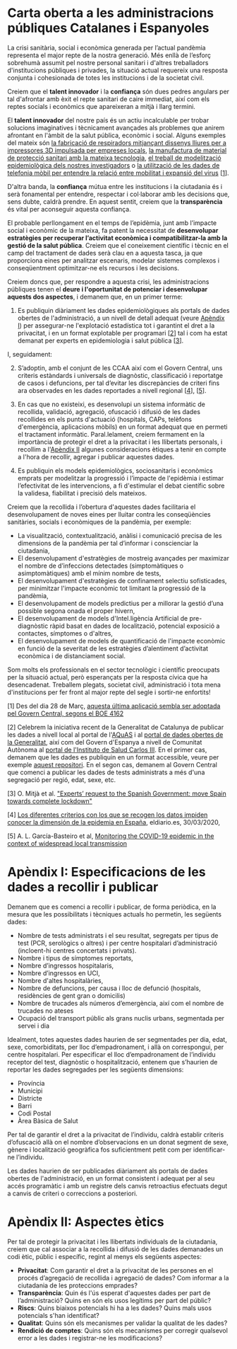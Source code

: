 # Carta oberta a les administracions públiques Catalanes i Espanyoles

La crisi sanitària, social i econòmica generada per l’actual pandèmia representa el major repte de la nostra generació. Més enllà de l’esforç sobrehumà assumit pel nostre personal sanitari i d'altres treballadors d'institucions públiques i privades, la situació actual requereix una resposta conjunta i cohesionada de totes les institucions i de la societat civil.

Creiem que el **talent innovador** i la **confiança** són dues pedres angulars per tal d'afrontar amb èxit el repte sanitari de caire immediat, així com els reptes socials i econòmics que apareixeran a mitjà i llarg termini.

El **talent innovador** del nostre país és un actiu incalculable per trobar solucions imaginatives i tècnicament avançades als problemes que anirem afrontant en l'àmbit de la salut pública, econòmic i social. Alguns exemples del mateix són [la fabricació de respiradors mitjançant dissenys lliures per a impressores 3D impulsada per empreses locals](https://www.ara.cat/economia/coronavirus-covid-19-respirador-impressio-3d_0_2421357959.html), [la manufactura de material de protecció sanitari amb la mateixa tecnologia](https://www.lavanguardia.com/cribeo/estilo-de-vida/20200324/4882165145/decenas-voluntarios-impresoras-3d-estan-creando-protectores-ayudar-sanitarios-asturias-coronavirus.html), [el treball de modelització epidemiològica dels nostres investigadors](http://diaridigital.urv.cat/un-model-matematic-prediu-el-risc-de-nous-contagis-per-coronavirus-a-espanya/) o [la utilització de les dades de telefonia mòbil per entendre la relació entre mobilitat i expansió del virus](https://fundacionconexus.es/la-generalitat-usara-big-data-para-conceder-la-incidencia-del-coronavirus-y-minimizar-sus-efectos/) \[[1](#nota_1)\].

D'altra banda, la **confiança** mútua entre les institucions i la ciutadania és i serà fonamental per entendre, respectar i col·laborar amb les decisions que, sens dubte, caldrà prendre. En aquest sentit, creiem que la **transparència** és vital per aconseguir aquesta confiança.  

El probable perllongament en el temps de l’epidèmia, junt amb l’impacte social i econòmic de la mateixa, fa patent la necessitat de **desenvolupar estratègies per recuperar l’activitat econòmica i compatibilitzar-la amb la gestió de la salut pública**. Creiem que el coneixement científic i tècnic en el camp del tractament de dades serà clau en a aquesta tasca, ja que proporciona eines per analitzar escenaris, modelar sistemes complexos i conseqüentment optimitzar-ne els recursos i les decisions. 

Creiem doncs que, per respondre a aquesta crisi, les administracions públiques tenen el **deure i l'oportunitat de potenciar i desenvolupar aquests dos aspectes**, i demanem que, en un primer terme:

1. Es publiquin diàriament les dades epidemiològiques als portals de dades obertes de l'administració, a un nivell de detall adequat (veure [Apèndix I](#apendix_1)) per assegurar-ne l'explotació estadística tot i garantint el dret a la privacitat, i en un format explotable per programari \[[2](#nota_2)\] tal i com ha estat demanat per experts en epidemiologia i salut pública \[[3](#nota_3)\].

I, seguidament:

2. S’adoptin, amb el conjunt de les CCAA així com el Govern Central, uns criteris estàndards i universals de diagnòstic, classificació i reportatge de casos i defuncions, per tal d’evitar les discrepàncies de criteri fins ara observades en les dades reportades a nivell regional \[[4](#nota_4)\], \[[5](#nota_5)\].

3. En cas que no existeixi, es desenvolupi un sistema informàtic de recollida, validació, agregació, ofuscació i difusió de les dades recollides en els punts d'actuació (hospitals, CAPs, telèfons d'emergència, aplicacions mòbils) en un format adequat que en permeti el tractament informàtic. Paral.lelament, creiem fermament en la importància de protegir el dret a la privacitat i les llibertats personals, i recollim a l'[Apèndix II](#apendix_2) algunes consideracions ètiques a tenir en compte a l'hora de recollir, agregar i publicar aquestes dades.

4. Es publiquin els models epidemiològics, sociosanitaris i econòmics emprats per modelitzar la progressió i l’impacte de l'epidèmia i estimar l’efectivitat de les intervencions, a fi d'estimular el debat científic sobre la validesa, fiabilitat i precisió dels mateixos.

Creiem que la recollida i l’obertura d'aquestes dades facilitaria el desenvolupament de noves eines per lluitar contra les conseqüències sanitàries, socials i econòmiques de la pandèmia, per exemple:

* La visualització, contextualització, anàlisi i comunicació precisa de les dimensions de la pandèmia per tal d’informar i conscienciar la ciutadania, 
* El desenvolupament d'estratègies de mostreig avançades per maximizar el nombre de d’infeccions detectades (simptomàtiques o asimptomàtiques) amb el mínim nombre de tests,
* El desenvolupament d'estratègies de confinament selectiu sofisticades, per minimitzar l'impacte econòmic tot limitant la progressió de la pandèmia,
* El desenvolupament de models predictius per a millorar la gestió d’una possible segona onada el proper hivern,
* El desenvolupament de models d'Intel.ligència Artificial de pre-diagnòstic ràpid basat en dades de localització, potencial exposició a contactes, símptomes o d'altres,
* El desenvolupament de models de quantificació de l'impacte econòmic en funció de la severitat de les estratègies d’alentiment d’activitat econòmica i de distanciament social.

Som molts els professionals en el sector tecnològic i científic preocupats per la situació actual, però esperançats per la resposta cívica que ha desencadenat. Treballem plegats, societat civil, administració i tota mena d'institucions per fer front al major repte del segle i sortir-ne enfortits!


\[1\]<a name="nota_1"></a> Des del dia 28 de Març, [aquesta última aplicació sembla ser adoptada pel Govern Central, segons el BOE 4162](https://www.boe.es/buscar/doc.php?id=BOE-A-2020-4162)

\[2\]<a name="nota_2"></a> Celebrem la iniciativa recent de la Generalitat de Catalunya de publicar les dades a nivell local al portal de l'[AQuAS](http://aquas.gencat.cat/ca/actualitat/ultimes-dades-coronavirus) i al [portal de dades obertes de la Generalitat](https://analisi.transparenciacatalunya.cat/ca/browse?q=covid-19&sortBy=relevance), així com del Govern d'Espanya a nivell de Comunitat Autònoma al [portal de l'Instituto de Salud Carlos III](https://covid19.isciii.es/). En el primer cas, demanem que les dades es publiquin en un format accessible, veure per exemple [aquest repositori](https://github.com/ibesora/covid-19-scrapper). En el segon cas, demanem al Govern Central que comenci a publicar les dades de tests administrats a més d'una segregació per regió, edat, sexe, etc.

\[3\]<a name="nota_3"></a> O. Mitjà et al. ["Experts’ request to the Spanish Government: move Spain towards complete lockdown"](https://www.thelancet.com/journals/lancet/article/PIIS0140-6736(20)30753-4/fulltext)

\[4\]<a name="nota_4"></a> [Los diferentes criterios con los que se recogen los datos impiden conocer la dimensión de la epidemia en España](https://www.eldiario.es/sociedad/coronavirus-epidemia-datos_0_1011399968.html), eldiario.es, 30/03/2020, 

\[5\]<a name="nota_5"></a> A. L. García-Basteiro et al, [Monitoring the COVID-19 epidemic in the context of widespread local transmission](https://www.thelancet.com/journals/lanres/article/PIIS2213-2600(20)30162-4/fulltext)


# Apèndix I: Especificacions de les dades a recollir i publicar <a name="apendix_1"></a>

Demanem que es comenci a recollir i publicar, de forma periòdica, en la mesura que les possibilitats i tècniques actuals ho permetin, les següents dades:

* Nombre de tests administrats i el seu resultat, segregats per tipus de test (PCR, serològics o altres) i per centre hospitalari d’administració (incloent-hi centres concertats i privats).
* Nombre i tipus de símptomes reportats,
* Nombre d’ingressos hospitalaris, 
* Nombre d’ingressos en UCI, 
* Nombre d'altes hospitalàries, 
* Nombre de defuncions, per causa i lloc de defunció (hospitals, residències de gent gran o domicilis)
* Nombre de trucades als números d’emergència, així com el nombre de trucades no ateses 
* Ocupació del transport públic als grans nuclis urbans, segmentada per servei i dia

Idealment, totes aquestes dades haurien de ser segmentades per dia, edat, sexe, comorbiditats, per lloc d’empadronament, i allà on correspongui, per centre hospitalari. Per especificar el lloc d’empadronament de l’individu receptor del test, diagnòstic o hospitalització, entenem que s’haurien de reportar les dades segregades per les següents dimensions: 
* Província
* Municipi
* Districte
* Barri
* Codi Postal
* Àrea Bàsica de Salut

Per tal de garantir el dret a la privacitat de l’individu, caldrà establir criteris d’ofuscació allà on el nombre d’observacions en un donat segment de sexe, gènere i localització geogràfica fos suficientment petit com per identificar-ne l’individu.

Les dades haurien de ser publicades diàriament als portals de dades obertes de l'administració, en un format consistent i adequat per al seu accés programàtic i amb un registre dels canvis retroactius efectuats degut a canvis de criteri o correccions a posteriori.

# Apèndix II: Aspectes ètics <a name="apendix_2"></a>

Per tal de protegir la privacitat i les llibertats individuals de la ciutadania, creiem que cal associar a la recollida i difusió de les dades demanades un codi ètic, públic i específic, regint al menys els següents aspectes:
* **Privacitat**: Com garantir el dret a la privacitat de les persones en el procés d’agregació de recollida i agregació de dades? Com informar a la ciutadania de les proteccions emprades?
* **Transparència**: Quin és l'ús esperat d'aquestes dades per part de l’administració? Quins en són els usos legítims per part del públic?
* **Riscs**: Quins biaixos potencials hi ha a les dades? Quins mals usos potencials s'han identificat?
* **Qualitat**: Quins són els mecanismes per validar la qualitat de les dades?
* **Rendició de comptes**: Quins són els mecanismes per corregir qualsevol error a les dades i registrar-ne les modificacions?
